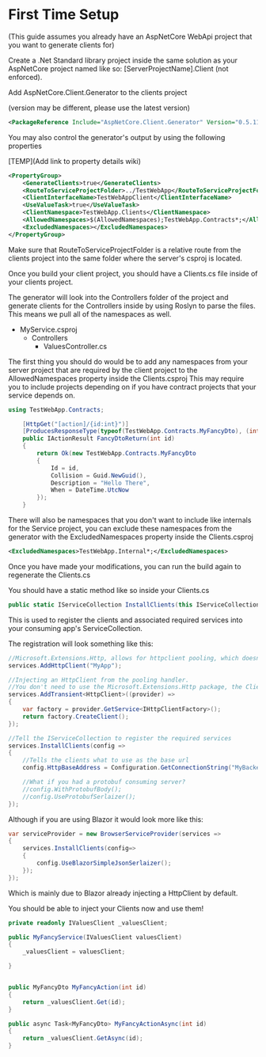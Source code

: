 # First Time Setup
(This guide assumes you already have an AspNetCore WebApi project that you want to generate clients for)

Create a .Net Standard library project inside the same solution as your AspNetCore project named like so: [ServerProjectName].Client  (not enforced).


Add AspNetCore.Client.Generator to the clients project

(version may be different, please use the latest version)

``` xml
<PackageReference Include="AspNetCore.Client.Generator" Version="0.5.11" />
```

You may also control the generator's output by using the following properties

[TEMP](Add link to property details wiki)

``` xml
<PropertyGroup>
	<GenerateClients>true</GenerateClients>
	<RouteToServiceProjectFolder>../TestWebApp</RouteToServiceProjectFolder>
	<ClientInterfaceName>TestWebAppClient</ClientInterfaceName>
	<UseValueTask>true</UseValueTask>
	<ClientNamespace>TestWebApp.Clients</ClientNamespace>
	<AllowedNamespaces>$(AllowedNamespaces);TestWebApp.Contracts*;</AllowedNamespaces>
	<ExcludedNamespaces></ExcludedNamespaces>
</PropertyGroup>
```

Make sure that RouteToServiceProjectFolder is a relative route from the clients project into the same folder where the server's csproj is located.

Once you build your client project, you should have a Clients.cs file inside of your clients project.

The generator will look into the Controllers folder of the project and generate clients for the Controllers inside by using Roslyn to parse the files.
This means we pull all of the namespaces as well.

- MyService.csproj
  - Controllers
    - ValuesController.cs

The first thing you should do would be to add any namespaces from your server project that are required by the client project to the AllowedNamespaces property inside the Clients.csproj
This may require you to include projects depending on if you have contract projects that your service depends on.

``` c#
using TestWebApp.Contracts;

	[HttpGet("[action]/{id:int}")]
	[ProducesResponseType(typeof(TestWebApp.Contracts.MyFancyDto), (int)HttpStatusCode.OK)]
	public IActionResult FancyDtoReturn(int id)
	{
		return Ok(new TestWebApp.Contracts.MyFancyDto
		{
			Id = id,
			Collision = Guid.NewGuid(),
			Description = "Hello There",
			When = DateTime.UtcNow
		});
	}
```


There will also be namespaces that you don't want to include like internals for the Service project, you can exclude these namespaces from the generator with the ExcludedNamespaces property inside the Clients.csproj

``` xml
<ExcludedNamespaces>TestWebApp.Internal*;</ExcludedNamespaces>
```

Once you have made your modifications, you can run the build again to regenerate the Clients.cs



You should have a static method like so inside your Clients.cs

``` c#
public static IServiceCollection InstallClients(this IServiceCollection services, Action<ClientConfiguration> configure)
```

This is used to register the clients and associated required services into your consuming app's ServiceCollection.

The registration will look something like this:

``` c#
//Microsoft.Extensions.Http, allows for httpclient pooling, which doesn't fall into the trap of staticly creating clients which can be vulnerable to DNS changes.
services.AddHttpClient("MyApp");

//Injecting an HttpClient from the pooling handler.
//You don't need to use the Microsoft.Extensions.Http package, the Clients just expect an HttpClient to be able to be resolved via DI.
services.AddTransient<HttpClient>((provider) =>
{
	var factory = provider.GetService<IHttpClientFactory>();
	return factory.CreateClient();
});

//Tell the IServiceCollection to register the required services 
services.InstallClients(config =>
{
	//Tells the clients what to use as the base url
	config.HttpBaseAddress = Configuration.GetConnectionString("MyBackendApp");

	//What if you had a protobuf consuming server?
	//config.WithProtobufBody();
	//config.UseProtobufSerlaizer();
});
```




Although if you are using Blazor it would look more like this:

``` c#
var serviceProvider = new BrowserServiceProvider(services =>
{
	services.InstallClients(config=>
	{
		config.UseBlazorSimpleJsonSerlaizer();
	});
});
```

Which is mainly due to Blazor already injecting a HttpClient by default.


You should be able to inject your Clients now and use them!

``` c#
private readonly IValuesClient _valuesClient;

public MyFancyService(IValuesClient valuesClient)
{
	_valuesClient = valuesClient;

}


public MyFancyDto MyFancyAction(int id)
{
	return _valuesClient.Get(id);
}

public async Task<MyFancyDto> MyFancyActionAsync(int id)
{
	return _valuesClient.GetAsync(id);
}
```